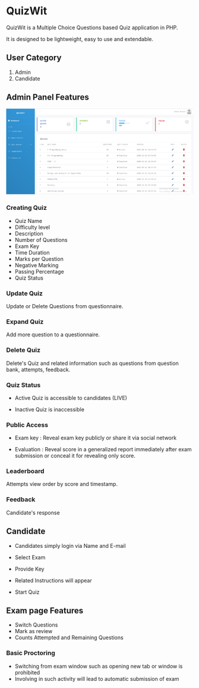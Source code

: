 # QuizWit

QuizWit is a Multiple Choice Questions based Quiz application in PHP.

It is designed to be lightweight, easy to use and extendable.

## User Category

1. Admin
2. Candidate

## Admin Panel Features

![alt text](./images/admin-dashboard.png)

### Creating Quiz
- Quiz Name
- Difficulty level
- Description
- Number of Questions
- Exam Key
- Time Duration
- Marks per Question
- Negative Marking
- Passing Percentage
- Quiz Status

### Update Quiz
Update or Delete Questions from questionnaire.

### Expand Quiz
Add more question to a questionnaire.

### Delete Quiz
Delete's Quiz and related information such as questions from question bank, attempts, feedback.

### Quiz Status
- Active
Quiz is accessible to candidates (LIVE)

- Inactive
Quiz is inaccessible

### Public Access
- Exam key : Reveal exam key publicly or share it via social network

- Evaluation : Reveal score in a generalized report immediately after exam submission or conceal it for revealing only score.

### Leaderboard
Attempts view order by score and timestamp.

### Feedback
Candidate's response 


## Candidate
- Candidates simply login via Name and E-mail
- Select Exam 
- Provide Key

- Related Instructions will appear  
- Start Quiz

## Exam page Features
- Switch Questions
- Mark as review
- Counts Attempted and Remaining Questions

### Basic Proctoring
- Switching from exam window such as opening new tab or window is prohibited
- Involving in such activity will lead to automatic submission of exam


